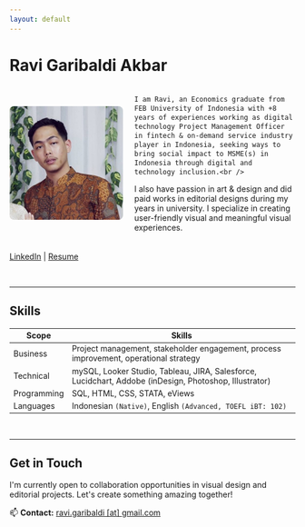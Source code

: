 ```yaml
---
layout: default
---
```

# Ravi Garibaldi Akbar
<div style="display: flex; gap: 20px; align-items: center; margin: 20px 0;">

<img src="/assets/profile.jpg" alt="Ravi Garibaldi" style="width: 200px; border-radius: 8px;">   

  <div>

    I am Ravi, an Economics graduate from FEB University of Indonesia with +8 years of experiences working as digital technology Project Management Officer in fintech & on-demand service industry player in Indonesia, seeking ways to bring social impact to MSME(s) in Indonesia through digital and technology inclusion.<br />

I also have passion in art & design and did paid works in editorial designs during my years in university. I specialize in creating user-friendly visual and meaningful visual experiences.

  </div>

</div>

[LinkedIn](https://www.linkedin.com/in/ravigaribaldi/) | [Resume](https://drive.google.com/file/d/1RkRU06OXy9MuO9l_ez1HiIe8hM2vtdB0/view?usp=drive_link)

<br />

---

## Skills  


| Scope    | Skills                                                                                                   |
|---------|-----------------------------------------------------------------------------------------------------------|
| Business  | Project management, stakeholder engagement, process improvement, operational strategy                   |
| Technical | mySQL, Looker Studio, Tableau, JIRA, Salesforce, Lucidchart, Addobe (inDesign, Photoshop, Illustrator)  |
| Programming | SQL, HTML, CSS, STATA, eViews                                                                         |
| Languages | Indonesian `(Native)`, English `(Advanced, TOEFL iBT: 102)`                                             |

<br />

---

## Get in Touch  
I'm currently open to collaboration opportunities in visual design and editorial projects. Let's create something amazing together!  

📫 **Contact:** [ravi.garibaldi [at] gmail.com](mailto:ravi.garibaldi@gmail.com)
